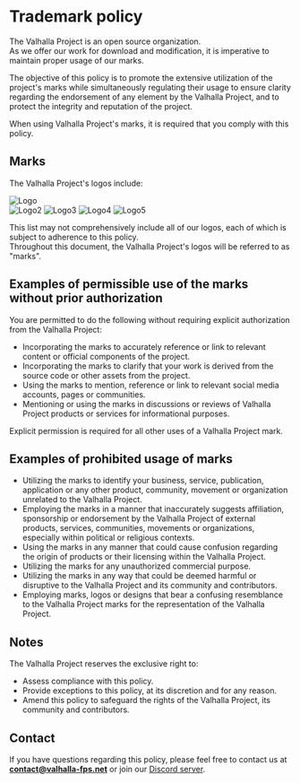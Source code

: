 # Trademark policy
The Valhalla Project is an open source organization.   
As we offer our work for download and modification, it is imperative to maintain proper usage of our marks.  

The objective of this policy is to promote the extensive utilization of the project's marks while simultaneously regulating their usage to ensure clarity regarding the endorsement of any element by the Valhalla Project, and to protect the integrity and reputation of the project.  

When using Valhalla Project's marks, it is required that you comply with this policy.  

## Marks

The Valhalla Project's logos include:  

![Logo](https://www.dropbox.com/s/eix9x36lu4wy2ch/logo.png?raw=1)  
![Logo2](https://www.dropbox.com/scl/fi/f4pajgiafmbhv7k1mpziw/valknut.png?rlkey=ptgz76iww438tfb8x0z38ph5x&raw=1)
![Logo3](https://www.dropbox.com/scl/fi/bk8nxmoaxmuirbz8re3uo/logo_folk.png?rlkey=92lrlk2hwxxs7bxypm3p3dgxf&raw=1)
![Logo4](https://www.dropbox.com/scl/fi/kzx7hykd9bkq6j1hk1vfq/logo_diff3.png?rlkey=cjhwxz1aq9mo59hxt2682jlyx&raw=1)
![Logo5](https://www.dropbox.com/scl/fi/4rz5prjq3deyk0mlvmp7e/logo_diff2.png?rlkey=3bfgvm3ugzhy7kdepofvt9z4k&raw=1)

This list may not comprehensively include all of our logos, each of which is subject to adherence to this policy.  
Throughout this document, the Valhalla Project's logos will be referred to as "marks".

## Examples of permissible use of the marks without prior authorization
You are permitted to do the following without requiring explicit authorization from the Valhalla Project:
- Incorporating the marks to accurately reference or link to relevant content or official components of the project.
- Incorporating the marks to clarify that your work is derived from the source code or other assets from the project.
- Using the marks to mention, reference or link to relevant social media accounts, pages or communities.
- Mentioning or using the marks in discussions or reviews of Valhalla Project products or services for informational purposes.

Explicit permission is required for all other uses of a Valhalla Project mark.

## Examples of prohibited usage of marks
- Utilizing the marks to identify your business, service, publication, application or any other product, community, movement or organization unrelated to the Valhalla Project.
- Employing the marks in a manner that inaccurately suggests affiliation, sponsorship or endorsement by the Valhalla Project of external products, services, communities, movements or organizations, especially within political or religious contexts.
- Using the marks in any manner that could cause confusion regarding the origin of products or their licensing within the Valhalla Project.
- Utilizing the marks for any unauthorized commercial purpose.
- Utilizing the marks in any way that could be deemed harmful or disruptive to the Valhalla Project and its community and contributors.
- Employing marks, logos or designs that bear a confusing resemblance to the Valhalla Project marks for the representation of the Valhalla Project.

## Notes
The Valhalla Project reserves the exclusive right to:
- Assess compliance with this policy.
- Provide exceptions to this policy, at its discretion and for any reason.
- Amend this policy to safeguard the rights of the Valhalla Project, its community and contributors.

## Contact
If you have questions regarding this policy, please feel free to contact us at **contact@valhalla-fps.net** or join our [Discord server](https://discord.gg/qFMAde5WQP).
